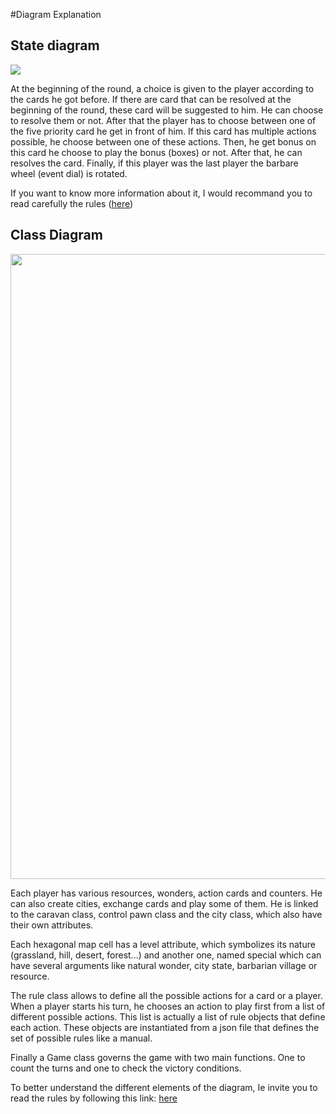 #Diagram Explanation

## State diagram

<img src="./res/state-digram">

At the beginning of the round, a choice is given to the player according to the cards he got before. If there are card that can be resolved at the beginning of the round, these card will be suggested to him. He can choose to resolve them or not.
After that the player has to choose between one of the five priority card he get in front of him. If this card has multiple actions possible, he choose between one of these actions. Then, he get bonus on this card he choose to play the bonus (boxes) or not.
After that, he can resolves the card. 
Finally, if this player was the last player the barbare wheel (event dial) is rotated.

If you want to know more information about it, I would recommand you to read carefully the rules ([here](https://niskut.github.io/Civilization/md_docs_rules_rules.html))

## Class Diagram

<img src="class-diagram.png" width="1000">

Each player has various resources, wonders, action cards and counters. He can also create cities, exchange cards and play some of them. He is linked to the caravan class, control pawn class and the city class, which also have their own attributes.

Each hexagonal map cell has a level attribute, which symbolizes its nature (grassland, hill, desert, forest...) and another one, named special which can have several arguments like natural wonder, city state, barbarian village or resource.

The rule class allows to define all the possible actions for a card or a player. When a player starts his turn, he chooses an action to play first from a list of different possible actions. This list is actually a list of rule objects that define each action. These objects are instantiated from a json file that defines the set of possible rules like a manual.

Finally a Game class governs the game with two main functions. One to count the turns and one to check the victory conditions.

To better understand the different elements of the diagram, Ie invite you to read the rules by following this link: [here](https://niskut.github.io/Civilization/md_docs_rules_rules.html)


